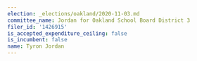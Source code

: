 ```yaml
---
election: _elections/oakland/2020-11-03.md
committee_name: Jordan for Oakland School Board District 3
filer_id: '1426915'
is_accepted_expenditure_ceiling: false
is_incumbent: false
name: Tyron Jordan
---
```

